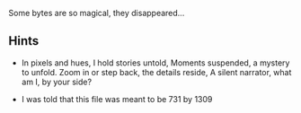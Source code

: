 Some bytes are so magical, they disappeared...

## Hints

- In pixels and hues, I hold stories untold, Moments suspended, a mystery to unfold. Zoom in or step back, the details reside, A silent narrator, what am I, by your side?

- I was told that this file was meant to be 731 by 1309
